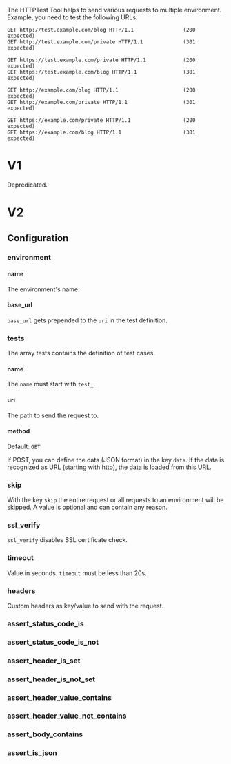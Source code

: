 The HTTPTest Tool helps to send various requests to multiple environment. Example, you need to test the following URLs:

    GET http://test.example.com/blog HTTP/1.1                (200 expected)
    GET http://test.example.com/private HTTP/1.1             (301 expected)
    
    GET https://test.example.com/private HTTP/1.1            (200 expected)
    GET https://test.example.com/blog HTTP/1.1               (301 expected)

    GET http://example.com/blog HTTP/1.1                     (200 expected)
    GET http://example.com/private HTTP/1.1                  (301 expected)
    
    GET https://example.com/private HTTP/1.1                 (200 expected)
    GET https://example.com/blog HTTP/1.1                    (301 expected)
    

# V1

Depredicated.

# V2

## Configuration

### environment

#### name

The environment's name.

#### base_url

`base_url` gets prepended to the `uri` in the test definition.

### tests

The array tests contains the definition of test cases.

#### name

The `name` must start with `test_`.

#### uri

The path to send the request to.

#### method

Default: `GET`

If POST, you can define the data (JSON format) in the key `data`. If the data is recognized as URL (starting with http), the data is loaded from this URL.

### skip

With the key `skip` the entire request or all requests to an environment will be skipped. A value is optional and can contain any reason.

### ssl_verify

`ssl_verify` disables SSL certificate check.

### timeout

Value in seconds. `timeout` must be less than 20s.

### headers

Custom headers as key/value to send with the request.

### assert_status_code_is
### assert_status_code_is_not
### assert_header_is_set
### assert_header_is_not_set
### assert_header_value_contains
### assert_header_value_not_contains
### assert_body_contains
### assert_is_json
